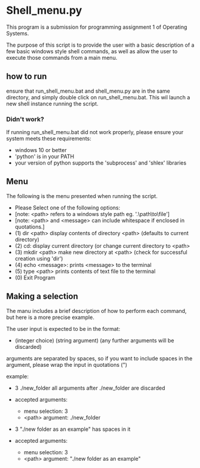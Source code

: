 # Shell_menu.py
This program is a submission for programming assignment 1 of Operating Systems. 

The purpose of this script is to provide the user with a basic description of a few basic windows style shell commands, as well as allow the user to execute those commands from a main menu. 

## how to run
ensure that run_shell_menu.bat and shell_menu.py are in the same directory, and simply double click on run_shell_menu.bat. This wil launch a new shell instance running the script. 

### Didn't work?
If running run_shell_menu.bat did not work properly, please ensure your system meets these requirements:
- windows 10 or better
- 'python' is in your PATH
- your version of python supports the 'subprocess' and 'shlex' libraries


## Menu
The following is the menu presented when running the script.

- Please Select one of the following options:
- [note: \<path\> refers to a windows style path eg. '.\\path\\to\\file']
- [note: \<path\> and \<message\> can include whitespace if enclosed in quotations.]
- (1) dir \<path\> display contents of directory \<path\> (defaults to current directory)
- (2) cd: display current directory (or change current directory to \<path\>
- (3) mkdir \<path\> make new directory at \<path\> (check for successful creation using 'dir')
- (4) echo \<message\>: prints \<message\> to the terminal
- (5) type \<path\> prints contents of text file to the terminal
- (0) Exit Program

## Making a selection
The manu includes a brief description of how to perform each command, but here is a more precise example. 

The user input is expected to be in the format:
- (integer choice) (string argument) (any further arguments will be discarded)

arguments are separated by spaces, so if you want to include spaces in the argument, please wrap the input in quotations (")

example:
- 3 ./new_folder all arguments after ./new_folder are discarded
- accepted arguments: 
    - menu selection: 3
    - \<path\> argument: ./new_folder

- 3 "./new folder as an example" has spaces in it
- accepted arguments:
    - menu selection: 3
    - \<path\> argument: "./new folder as an example"


